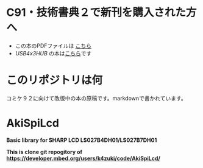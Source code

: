 # C91・技術書典２で新刊を購入された方へ
- この本のPDFファイルは
  [こちら](https://github.com/K4zuki/AkiSpiLcd/releases/tag/C91publish)
- _USB4x3HUB_ の本は[こちら](https://github.com/K4zuki/usb4x3hub)です

# このリポジトリは何
コミケ９２に向けて改版中の本の原稿です。markdownで書かれています。

# AkiSpiLcd
**Basic library for SHARP LCD LS027B4DH01/LS027B7DH01**

**This is clone git repogitory of <https://developer.mbed.org/users/k4zuki/code/AkiSpiLcd/>**
